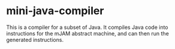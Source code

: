# mini-java-compiler

This is a compiler for a subset of Java. It compiles Java code into instructions for the mJAM abstract machine, and can then run the generated instructions.
